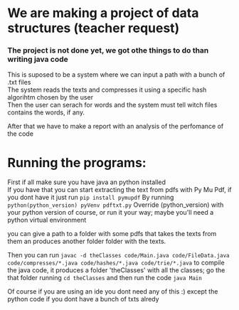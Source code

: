 # We are making a project of data structures (teacher request)
<h3> The project is not done yet, we got othe things to do than writing java code</h3>

<p>
This is suposed to be a system where we can input a path with a bunch of .txt files<br>
The system reads the texts and compresses it using a specific hash algorihtm chosen by the user<br>
Then the user can serach for words and the system must tell witch files contains the words, if any.
</p>

<p>After that we have to make a report with an analysis of the perfomance of the code</p>

# Running the programs:
First if all make sure you have java an python installed<br>
If you have that you can start extracting the text from pdfs with Py Mu Pdf, if you dont have it just run
`pip install pymupdf`
By running
`python(python_version) pyVenv pdftxt.py`
Override (python_version) with your python version of course, or run it your way; maybe you'll need a python virtual environment<br>

you can give a path to a folder with some pdfs that takes the texts from them an produces another folder folder with the texts.

Then you can run
`javac -d theClasses code/Main.java code/FileData.java code/compresses/*.java code/hashes/*.java code/trie/*.java`
to compile the java code, it produces a folder 'theClasses' with all the classes; go the that folder running
`cd theClasses` and then run the code
`java Main`

Of course if you are using an ide you dont need any of this :)
except the python code if you dont have a bunch of txts alredy
